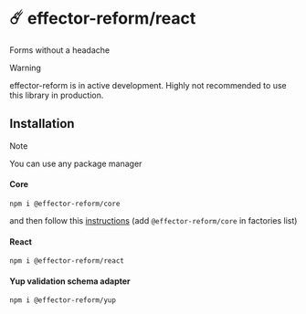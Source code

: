 # ☄️ effector-reform/react

Forms without a headache

> [!WARNING]  
> effector-reform is in active development.
> Highly not recommended to use this
> library in production.

## Installation

> [!NOTE]
> You can use any package manager

#### Core

```
npm i @effector-reform/core
```

and then follow this [instructions](https://effector.dev/en/api/effector/babel-plugin/#factories)
(add `@effector-reform/core` in factories list)

#### React

```
npm i @effector-reform/react
```

#### Yup validation schema adapter

```
npm i @effector-reform/yup
```